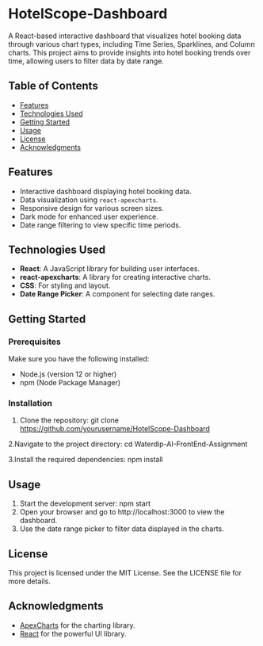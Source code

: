 # HotelScope-Dashboard

A React-based interactive dashboard that visualizes hotel booking data through various chart types, including Time Series, Sparklines, and Column charts. This project aims to provide insights into hotel booking trends over time, allowing users to filter data by date range.

## Table of Contents
- [Features](#features)
- [Technologies Used](#technologies-used)
- [Getting Started](#getting-started)
- [Usage](#usage)
- [License](#license)
- [Acknowledgments](#acknowledgments)

## Features
- Interactive dashboard displaying hotel booking data.
- Data visualization using `react-apexcharts`.
- Responsive design for various screen sizes.
- Dark mode for enhanced user experience.
- Date range filtering to view specific time periods.

## Technologies Used
- **React**: A JavaScript library for building user interfaces.
- **react-apexcharts**: A library for creating interactive charts.
- **CSS**: For styling and layout.
- **Date Range Picker**: A component for selecting date ranges.

## Getting Started

### Prerequisites
Make sure you have the following installed:
- Node.js (version 12 or higher)
- npm (Node Package Manager)

### Installation
1. Clone the repository:
   git clone https://github.com/yourusername/HotelScope-Dashboard
   
2.Navigate to the project directory:
  cd Waterdip-AI-FrontEnd-Assignment

3.Install the required dependencies:
  npm install

## Usage
1. Start the development server:
    npm start
2. Open your browser and go to http://localhost:3000 to view the dashboard.
3. Use the date range picker to filter data displayed in the charts.

## License
This project is licensed under the MIT License. See the LICENSE file for more details.

## Acknowledgments
- [ApexCharts](https://apexcharts.com) for the charting library.
- [React](https://reactjs.org) for the powerful UI library.
